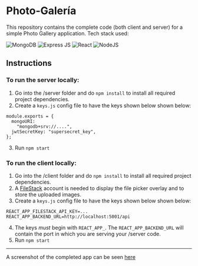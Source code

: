 # Photo-Galería

This repository contains the complete code (both client and server) for a simple Photo Gallery application.
Tech stack used:

![MongoDB](https://img.shields.io/badge/MongoDB-4EA94B?style=for-the-badge&logo=mongodb&logoColor=white)
![Express JS](https://img.shields.io/badge/Express.js-000000?style=for-the-badge&logo=express&logoColor=white)
![React](https://img.shields.io/badge/React-20232A?style=for-the-badge&logo=react&logoColor=61DAFB "React")
![NodeJS](https://img.shields.io/badge/Node.js-339933?style=for-the-badge&logo=nodedotjs&logoColor=white)

## Instructions

### To run the server locally:
1. Go into the /server folder and do `npm install` to install all required project dependencies.
2. Create a `keys.js` config file to have the keys shown below shown below:
```
module.exports = {
  mongoURI:
    "mongodb+srv://....",
  jwtSecretKey: "supersecret_key",
};
```
3. Run `npm start` 

### To run the client locally:
1. Go into the /client folder and do `npm install` to install all required project dependencies.
2. A [FileStack](https://dev.filestack.com/login/) account is needed to display the file picker overlay and to store the uploaded images.
3. Create a `keys.js` config file to have the keys shown below shown below:
```
REACT_APP_FILESTACK_API_KEY=...
REACT_APP_BACKEND_URL=http://localhost:5001/api
```
4. The keys *must* begin with `REACT_APP_`. The `REACT_APP_BACKEND_URL` will contain the port in which you are serving your /server code.
5. Run `npm start` 

---
A screenshot of the completed app can be seen [here](https://drive.google.com/file/d/1KSIQb8dE7ujo-wCXUfnQny9OZ2gvooTa/view?usp=sharing)
